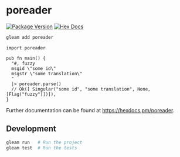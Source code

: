 # poreader

[![Package Version](https://img.shields.io/hexpm/v/poreader)](https://hex.pm/packages/poreader)
[![Hex Docs](https://img.shields.io/badge/hex-docs-ffaff3)](https://hexdocs.pm/poreader/)

```sh
gleam add poreader
```

```gleam
import poreader

pub fn main() {
  "#, fuzzy
  msgid \"some id\"
  msgstr \"some translation\"
  "
  |> poreader.parse()
  // Ok([ Singular("some id", "some translation", None, [Flag("fuzzy")])]),
}
```

Further documentation can be found at <https://hexdocs.pm/poreader>.

## Development

```sh
gleam run   # Run the project
gleam test  # Run the tests
```

